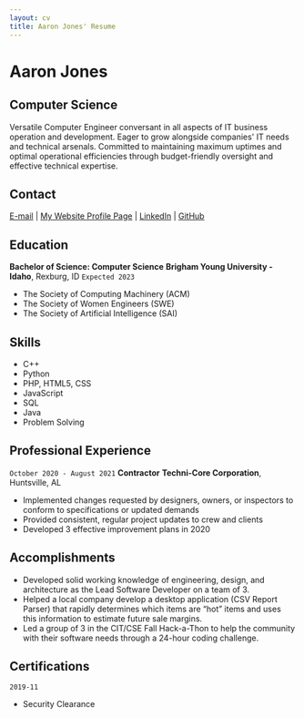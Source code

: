 ```yaml
---
layout: cv
title: Aaron Jones' Resume
---
```


# Aaron Jones

## Computer Science

Versatile Computer Engineer conversant in all aspects of IT business
operation and development. Eager to grow alongside companies' IT needs
and technical arsenals. Committed to maintaining maximum uptimes and
optimal operational efficiencies through budget-friendly oversight and
effective technical expertise.

## Contact

<div id="webaddress">
<a href="jonesl7acj@gmail.com">E-mail</a>
| <a href="https://zety.com/profile
/eportfolio/361">My Website Profile Page</a>
| <a href="https://www.linkedin.com/groups/13537407/">LinkedIn</a>
| <a href="https://github.com/byuids-resumes">GitHub</a>
</div>

## Education

**Bachelor of Science: Computer Science**
**Brigham Young University - Idaho**, Rexburg, ID
`Expected 2023`

-  The Society of Computing Machinery (ACM)
-  The Society of Women Engineers (SWE)
-  The Society of Artificial Intelligence (SAI)

## Skills

-  C++
-  Python
-  PHP, HTML5, CSS
-  JavaScript
-  SQL
-  Java
-  Problem Solving

## Professional Experience

`October 2020 - August 2021`
**Contractor**
**Techni-Core Corporation**, Huntsville, AL

-  Implemented changes requested by designers, owners, or inspectors to
   conform to specifications or updated demands
-  Provided consistent, regular project updates to crew and clients
-  Developed 3 effective improvement plans in 2020

## Accomplishments

-  Developed solid working knowledge of engineering, design, and
   architecture as the Lead Software Developer on a team of 3.
-  Helped a local company develop a desktop application (CSV Report Parser) that rapidly determines which items are “hot” items and uses this information to estimate future sale margins.
-  Led a group of 3 in the CIT/CSE Fall Hack-a-Thon to help the community with their software needs through a 24-hour coding challenge.

## Certifications

`2019-11`

-  Security Clearance

<!-- ### Footer

Last updated: December 2023 -->
